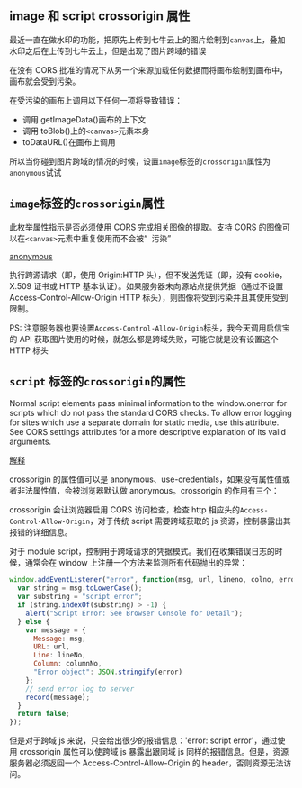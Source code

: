 ## image 和 script crossorigin 属性

最近一直在做水印的功能，把原先上传到七牛云上的图片绘制到`canvas`上，叠加水印之后在上传到七牛云上，但是出现了图片跨域的错误

在没有 CORS 批准的情况下从另一个来源加载任何数据而将画布绘制到画布中，画布就会受到污染。

在受污染的画布上调用以下任何一项将导致错误：

- 调用 getImageData()画布的上下文
- 调用 toBlob()上的`<canvas>`元素本身
- toDataURL()在画布上调用

所以当你碰到图片跨域的情况的时候，设置`image`标签的`crossorigin`属性为`anonymous`试试

## `image`标签的`crossorigin`属性

此枚举属性指示是否必须使用 CORS 完成相关图像的提取。支持 CORS 的图像可以在`<canvas>`元素中重复使用而不会被“  污染”

[anonymous](https://www.zhangxinxu.com/wordpress/2018/02/crossorigin-canvas-getimagedata-cors/comment-page-1/)

执行跨源请求（即，使用 Origin:HTTP 头），但不发送凭证（即，没有 cookie，X.509 证书或 HTTP 基本认证）。如果服务器未向源站点提供凭据（通过不设置 Access-Control-Allow-Origin HTTP 标头），则图像将受到污染并且其使用受到限制。

PS: 注意服务器也要设置`Access-Control-Allow-Origin`标头，我今天调用启信宝的 API 获取图片使用的时候，就怎么都是跨域失败，可能它就是没有设置这个 HTTP 标头

## `script` 标签的`crossorigin`的属性

Normal script elements pass minimal information to the window.onerror for scripts which do not pass the standard CORS checks. To allow error logging for sites which use a separate domain for static media, use this attribute. See CORS settings attributes for a more descriptive explanation of its valid arguments.

[解释](https://github.com/rainjay/blog/issues/1)

crossorigin 的属性值可以是 anonymous、use-credentials，如果没有属性值或者非法属性值，会被浏览器默认做 anonymous。crossorigin 的作用有三个：

crossorigin 会让浏览器启用 CORS 访问检查，检查 http 相应头的`Access-Control-Allow-Origin`，对于传统 script 需要跨域获取的 js 资源，控制暴露出其报错的详细信息。

对于 module script，控制用于跨域请求的凭据模式。我们在收集错误日志的时候，通常会在 window 上注册一个方法来监测所有代码抛出的异常：

```js
window.addEventListener("error", function(msg, url, lineno, colno, error) {
  var string = msg.toLowerCase();
  var substring = "script error";
  if (string.indexOf(substring) > -1) {
    alert("Script Error: See Browser Console for Detail");
  } else {
    var message = {
      Message: msg,
      URL: url,
      Line: lineNo,
      Column: columnNo,
      "Error object": JSON.stringify(error)
    };
    // send error log to server
    record(message);
  }
  return false;
});
```

但是对于跨域 js 来说，只会给出很少的报错信息：'error: script error'，通过使用 crossorigin 属性可以使跨域 js 暴露出跟同域 js 同样的报错信息。但是，资源服务器必须返回一个 Access-Control-Allow-Origin 的 header，否则资源无法访问。
